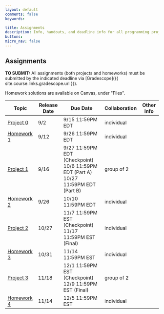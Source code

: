 ```yaml
---
layout: default
comments: false
keywords:

title: Assignments
description: Info, handouts, and deadline info for all programming projects and homeworks in the course.
buttons:
micro_nav: false
---
```


## Assignments

**TO SUBMIT:** All assignments (both projects and homeworks) must be submitted by the indicated deadline via [Gradescope]({{ site.course.links.gradescope.url }}).

Homework solutions are available on Canvas, under "Files".

| Topic                                     | Release Date | Due Date          | Collaboration | Other Info |
|-------------------------------------------|--------------|-------------------|---------------|------------|
| [Project 0](https://github.com/15-440/p0)                             | 9/2          | 9/15 11:59PM EDT  | individual     |            |
| [Homework 1]()                            | 9/12          | 9/26 11:59PM EDT  | individual     |            |
| [Project 1]()                             | 9/16          | 9/27 11:59PM EDT (Checkpoint) <br> 10/6 11:59PM EDT (Part A) <br> 10/27 11:59PM EDT (Part B)| group of 2  |     |
| [Homework 2]()                            | 9/26          | 10/10 11:59PM EDT | individual      |            |
| [Project 2]()                             | 10/27          | 11/7 11:59PM EST (Checkpoint) <br> 11/17 11:59PM EST (Final) | individual  |     |
| [Homework 3]()                            | 10/31          | 11/14 11:59PM EST | individual      |            |
| [Project 3]()                             | 11/18          | 12/1 11:59PM EST (Checkpoint) <br> 12/9 11:59PM EST (Final) | group of 2  |     |
| [Homework 4]()                            | 11/14          | 12/5 11:59PM EST | individual      |            |
